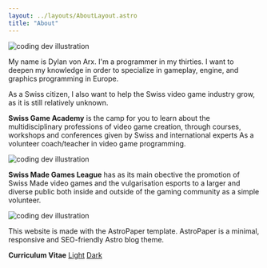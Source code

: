 ```yaml
---
layout: ../layouts/AboutLayout.astro
title: "About"
---
```


<div>
  <img src="/assets/MyFace.jpg" class="sm:w-1/2 mx-auto" alt="coding dev illustration">
</div>

My name is Dylan von Arx. I'm a programmer in my thirties. I want to deepen my knowledge in order to specialize in gameplay, engine, and graphics programming in Europe.

As a Swiss citizen, I also want to help the Swiss video game industry grow, as it is still relatively unknown.

<b>Swiss Game Academy</b> is the camp for you to learn about the multidisciplinary professions of video game creation, through courses, workshops and conferences given by Swiss and international experts As a volunteer coach/teacher in video game programming.

<div>
  <img src="/assets/SGA2022-27.webp" class="mx-auto" alt="coding dev illustration">
</div>

<b>Swiss Made Games League</b> has as its main obective the promotion of Swiss Made video games and the vulgarisation esports to a larger and diverse public both inside and outside of the gaming community as a simple volunteer.

<div>
  <img src="/assets/swissMade.jpg" class="mx-auto" alt="coding dev illustration">
</div>

This website is made with the AstroPaper template. AstroPaper is a minimal, responsive and SEO-friendly Astro blog theme.

<b>Curriculum Vitae</b>
<a href="./CV/CV_Light.pdf" download>Light</a>
<a href="./CV/CV_Dark.pdf" download>Dark</a>
